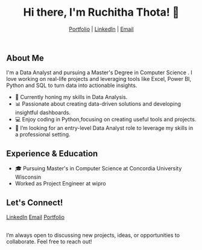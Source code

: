 <!DOCTYPE html>
<html lang="en">
<head>
    <meta charset="UTF-8">
    <meta name="viewport" content="width=device-width, initial-scale=1.0">
</head>
<body>
    <header>
        <h1>Hi there, I'm Ruchitha Thota! 👋</h1>
        <p><a href="https://ruchitha52.github.io/Ruchitha29.github.io/">Portfolio</a> | <a href="https://www.linkedin.com/in/ruchithathota/">LinkedIn</a> | <a href="mailto:ruchithathota29@email.com">Email</a></p>
    </header>
    <section>
        <h2>About Me</h2>
        <p>I'm a Data Analyst and pursuing a Master's Degree in Computer Science . I love working on real-life projects and leveraging tools like Excel, Power BI, Python and SQL to turn data into actionable insights.</p>
        <ul>
            <li>🌱 Currently honing my skills in Data Analysis.</li>
            <li>📊 Passionate about creating data-driven solutions and developing insightful dashboards.</li>
            <li>💻 Enjoy coding in Python,focusing on creating useful tools and projects.</li>
            <li>🎯 I’m looking for an entry-level Data Analyst role to leverage my skills in a professional setting.</li>
        </ul>
    </section>
          <section>
        <h2>Experience & Education</h2>
       <ul>
            <li>🎓 Pursuing Master's in Computer Science at Concordia University Wisconsin</li>
            <li>Worked as Project Engineer at wipro</li>
        </ul>
    </section>
<div class="contact-section">
        <h2>Let's Connect!</h2>
        
   <div class="contact-links">
            <a href="https://www.linkedin.com/in/yourprofile" target="_blank">LinkedIn</a>
            <a href="mailto:youremail@example.com">Email</a>
            <a href="https://yourportfolio.com" target="_blank">Portfolio</a>
        </div>
        <p class="contact-message"><br>
        I’m always open to discussing new projects, ideas, or opportunities to collaborate. Feel free to reach out!
        </p>
    </div>
</body>
</html>


